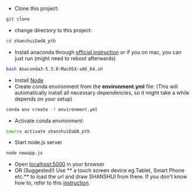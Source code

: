 * Clone this project:
``` bash
git clone
```
* change directory to this project:
``` bash
cd shanshuiDadA_pth
```
* Install anaconda through [official instruction](https://www.anaconda.com/download/) or if you on mac, you can just run (might need to reboot afterwards)
``` bash
bash Anaconda3-5.3.0-MacOSX-x86_64.sh
```
* Install [Node](https://nodejs.org/en/download/package-manager/)
* Create conda environment from the **environment.yml** file:
(This will automatically install all necessary dependencies, so it might take a while depends on your setup)
``` bash
conda env create -f environment.yml
```
* Activate conda environment:
``` bash
source activate shanshuiDaDA_pth
```
* Start node.js server
``` bash
node newapp.js
```
* Open [localhost:5000](http://localhost:5000/) in your browser
* OR (Suggested!) Use ** a touch screen device eg.Tablet, Smart Phone etc.** to load the url and draw SHANSHUI from there. If you don't know how to, refer to this [instruction]().
